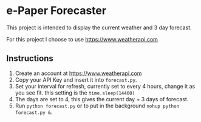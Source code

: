 # e-Paper Forecaster

This project is intended to display the current weather and 3 day forecast.

For this project I choose to use <https://www.weatherapi.com>

## Instructions

1. Create an account at <https://www.weatherapi.com>
2. Copy your API Key and insert it into `forecast.py`.
3. Set your interval for refresh, currently set to every 4 hours, change it as you see fit.
     this setting is the `time.sleep(14400)`
4. The days are set to 4, this gives the current day + 3 days of forecast.
5. Run `python forecast.py` or to put in the background `nohup python forecast.py &`.
